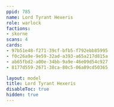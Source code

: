 ```yaml
---
ppid: 785
name: Lord Tyrant Hexeris
role: warlock
factions:
- skorne
scans: 4
cards:
- 97b51e48-f271-39cf-bfb5-f792ebb85995
- f0c26a9e-9e59-32ad-a393-a65a217d815a
- ab65fbd2-a00e-34bb-9a9e-46e09d54c927
- 8177d559-2671-38ca-80c5-06a89cd50365

layout: model
title: Lord Tyrant Hexeris
disableToc: true
hidden: true
---
```

